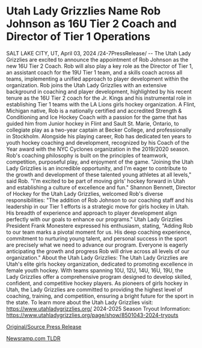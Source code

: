 # Utah Lady Grizzlies Name Rob Johnson as 16U Tier 2 Coach and Director of Tier 1 Operations

SALT LAKE CITY, UT, April 03, 2024 /24-7PressRelease/ -- The Utah Lady Grizzlies are excited to announce the appointment of Rob Johnson as the new 16U Tier 2 Coach. Rob will also play a key role as the Director of Tier 1, an assistant coach for the 19U Tier 1 team, and a skills coach across all teams, implementing a unified approach to player development within the organization.  Rob joins the Utah Lady Grizzlies with an extensive background in coaching and player development, highlighted by his recent tenure as the 16U Tier 2 coach for the Jr. Kings and his instrumental role in establishing Tier 1 teams with the LA Lions girls hockey organization.  A Flint, Michigan native, Rob is a nationally certified and accredited Strength & Conditioning and Ice Hockey Coach with a passion for the game that has guided him from Junior hockey in Flint and Sault St. Marie, Ontario, to collegiate play as a two-year captain at Becker College, and professionally in Stockholm. Alongside his playing career, Rob has dedicated ten years to youth hockey coaching and development, recognized by his Coach of the Year award with the NYC Cyclones organization in the 2019/2020 season.  Rob's coaching philosophy is built on the principles of teamwork, competition, purposeful play, and enjoyment of the game. "Joining the Utah Lady Grizzlies is an incredible opportunity, and I'm eager to contribute to the growth and development of these talented young athletes at all levels," said Rob. "I'm excited to be part of moving girls' hockey forward in Utah and establishing a culture of excellence and fun."  Shannon Bennett, Director of Hockey for the Utah Lady Grizzlies, welcomed Rob's diverse responsibilities: "The addition of Rob Johnson to our coaching staff and his leadership in our Tier 1 efforts is a strategic move for girls hockey in Utah. His breadth of experience and approach to player development align perfectly with our goals to enhance our programs."  Utah Lady Grizzlies President Frank Monestere expressed his enthusiasm, stating, "Adding Rob to our team marks a pivotal moment for us. His deep coaching experience, commitment to nurturing young talent, and personal success in the sport are precisely what we need to advance our program. Everyone is eagerly anticipating the growth and progress Rob will drive across all levels of our organization."  About the Utah Lady Grizzlies: The Utah Lady Grizzlies are Utah's elite girls hockey organization, dedicated to promoting excellence in female youth hockey. With teams spanning 10U, 12U, 14U, 16U, 19U, the Lady Grizzlies offer a comprehensive program designed to develop skilled, confident, and competitive hockey players. As pioneers of girls hockey in Utah, the Lady Grizzlies are committed to providing the highest level of coaching, training, and competition, ensuring a bright future for the sport in the state.   To learn more about the Utah Lady Grizzlies visit: https://www.utahladygrizzlies.org/  2024-2025 Season Tryout Information: https://www.utahladygrizzlies.org/page/show/8501043-2024-tryouts 

[Original/Source Press Release](https://www.24-7pressrelease.com/press-release/509753/utah-lady-grizzlies-name-rob-johnson-as-16u-tier-2-coach-and-director-of-tier-1-operations) 

[Newsramp.com TLDR](https://newsramp.com/None) 